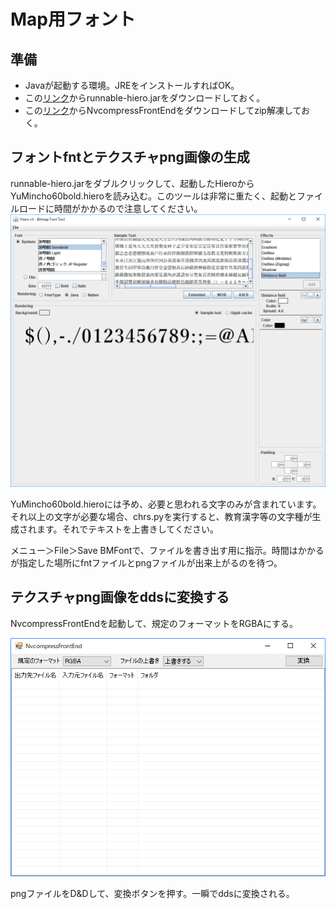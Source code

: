 # Map用フォント

## 準備
 - Javaが起動する環境。JREをインストールすればOK。
 - この[リンク](https://drive.google.com/file/d/1C09fpZbIkMr6G2zN5a9IHHN-h5T70Pu7/view?usp=sharing)からrunnable-hiero.jarをダウンロードしておく。
 - この[リンク](http://ch.nicovideo.jp/sevrunear/blomaga/ar539518)からNvcompressFrontEndをダウンロードしてzip解凍しておく。

## フォントfntとテクスチャpng画像の生成
runnable-hiero.jarをダブルクリックして、起動したHieroからYuMincho60bold.hieroを読み込む。このツールは非常に重たく、起動とファイルロードに時間がかかるので注意してください。
![img](2018-03-21_16h44_47.png)

YuMincho60bold.hieroには予め、必要と思われる文字のみが含まれています。それ以上の文字が必要な場合、chrs.pyを実行すると、教育漢字等の文字種が生成されます。それでテキストを上書きしてください。

メニュー＞File＞Save BMFontで、ファイルを書き出す用に指示。時間はかかるが指定した場所にfntファイルとpngファイルが出来上がるのを待つ。

## テクスチャpng画像をddsに変換する
NvcompressFrontEndを起動して、規定のフォーマットをRGBAにする。

![img2](2018-03-21_16h48_12.png)

pngファイルをD&Dして、変換ボタンを押す。一瞬でddsに変換される。

